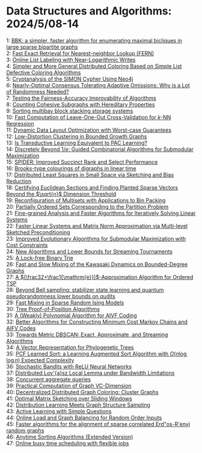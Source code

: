 # Data Structures and Algorithms: 2024/5/08-14  
1: [BBK: a simpler, faster algorithm for enumerating maximal bicliques in  large sparse bipartite graphs](https://doi.org/10.48550/arXiv.2405.04428)  
2: [Fast Exact Retrieval for Nearest-neighbor Lookup (FERN)](https://doi.org/10.48550/arXiv.2405.04435)  
3: [Online List Labeling with Near-Logarithmic Writes](https://doi.org/10.48550/arXiv.2405.04467)  
4: [Simpler and More General Distributed Coloring Based on Simple List  Defective Coloring Algorithms](https://doi.org/10.48550/arXiv.2405.04648)  
5: [Cryptanalysis of the SIMON Cypher Using Neo4j](https://doi.org/10.48550/arXiv.2405.04735)  
6: [Nearly-Optimal Consensus Tolerating Adaptive Omissions: Why is a Lot of  Randomness Needed?](https://doi.org/10.48550/arXiv.2405.04762)  
7: [Testing the Fairness-Accuracy Improvability of Algorithms](https://doi.org/10.48550/arXiv.2405.04816)  
8: [Counting Cohesive Subgraphs with Hereditary Properties](https://doi.org/10.48550/arXiv.2405.04823)  
9: [Sorting multibay block stacking storage systems](https://doi.org/10.48550/arXiv.2405.04847)  
10: [Fast Computation of Leave-One-Out Cross-Validation for $k$-NN Regression](https://doi.org/10.48550/arXiv.2405.04919)  
11: [Dynamic Data Layout Optimization with Worst-case Guarantees](https://doi.org/10.48550/arXiv.2405.04984)  
12: [Low-Distortion Clustering in Bounded Growth Graphs](https://doi.org/10.48550/arXiv.2405.05132)  
13: [Is Transductive Learning Equivalent to PAC Learning?](https://doi.org/10.48550/arXiv.2405.05190)  
14: [Discretely Beyond $1/e$: Guided Combinatorial Algorithms for Submodular  Maximization](https://doi.org/10.48550/arXiv.2405.05202)  
15: [SPIDER: Improved Succinct Rank and Select Performance](https://doi.org/10.48550/arXiv.2405.05214)  
16: [Brooks-type colourings of digraphs in linear time](https://doi.org/10.48550/arXiv.2405.05222)  
17: [Distributed Least Squares in Small Space via Sketching and Bias  Reduction](https://doi.org/10.48550/arXiv.2405.05343)  
18: [Certifying Euclidean Sections and Finding Planted Sparse Vectors Beyond  the $\sqrt{n}$ Dimension Threshold](https://doi.org/10.48550/arXiv.2405.05373)  
19: [Reconfiguration of Multisets with Applications to Bin Packing](https://doi.org/10.48550/arXiv.2405.05535)  
20: [Partially Ordered Sets Corresponding to the Partition Problem](https://doi.org/10.48550/arXiv.2405.05544)  
21: [Fine-grained Analysis and Faster Algorithms for Iteratively Solving Linear Systems](https://doi.org/10.48550/arXiv.2405.05818)  
22: [Faster Linear Systems and Matrix Norm Approximation via Multi-level  Sketched Preconditioning](https://doi.org/10.48550/arXiv.2405.05865)  
23: [Improved Evolutionary Algorithms for Submodular Maximization with Cost  Constraints](https://doi.org/10.48550/arXiv.2405.05942)  
24: [New Algorithms and Lower Bounds for Streaming Tournaments](https://doi.org/10.48550/arXiv.2405.05952)  
25: [A Lock-free Binary Trie](https://doi.org/10.48550/arXiv.2405.06208)  
26: [Fast and Slow Mixing of the Kawasaki Dynamics on Bounded-Degree Graphs](https://doi.org/10.48550/arXiv.2405.06209)  
27: [A $(\frac32+\frac1{\mathrm{e}})$-Approximation Algorithm for Ordered TSP](https://doi.org/10.48550/arXiv.2405.06244)  
28: [Beyond Bell sampling: stabilizer state learning and quantum  pseudorandomness lower bounds on qudits](https://doi.org/10.48550/arXiv.2405.06357)  
29: [Fast Mixing in Sparse Random Ising Models](https://doi.org/10.48550/arXiv.2405.06616)  
30: [Tree Proof-of-Position Algorithms](https://doi.org/10.48550/arXiv.2405.06761)  
31: [A (Weakly) Polynomial Algorithm for AIVF Coding](https://doi.org/10.48550/arXiv.2405.06805)  
32: [Better Algorithms for Constructing Minimum Cost Markov Chains and AIFV  Codes](https://doi.org/10.48550/arXiv.2405.06831)  
33: [Towards Metric DBSCAN: Exact, Approximate, and Streaming Algorithms](https://doi.org/10.48550/arXiv.2405.06899)  
34: [A Vector Representation for Phylogenetic Trees](https://doi.org/10.48550/arXiv.2405.07110)  
35: [PCF Learned Sort: a Learning Augmented Sort Algorithm with $O(n \log\log  n)$ Expected Complexity](https://doi.org/10.48550/arXiv.2405.07122)  
36: [Stochastic Bandits with ReLU Neural Networks](https://doi.org/10.48550/arXiv.2405.07331)  
37: [Distributed Lov\'{a}sz Local Lemma under Bandwidth Limitations](https://doi.org/10.48550/arXiv.2405.07353)  
38: [Concurrent aggregate queries](https://doi.org/10.48550/arXiv.2405.07434)  
39: [Practical Computation of Graph VC-Dimension](https://doi.org/10.48550/arXiv.2405.07588)  
40: [Decentralized Distributed Graph Coloring: Cluster Graphs](https://doi.org/10.48550/arXiv.2405.07725)  
41: [Optimal Matrix Sketching over Sliding Windows](https://doi.org/10.48550/arXiv.2405.07792)  
42: [Distribution Learning Meets Graph Structure Sampling](https://doi.org/10.48550/arXiv.2405.07914)  
43: [Active Learning with Simple Questions](https://doi.org/10.48550/arXiv.2405.07937)  
44: [Online Load and Graph Balancing for Random Order Inputs](https://doi.org/10.48550/arXiv.2405.07949)  
45: [Faster algorithms for the alignment of sparse correlated Erd\"os-R\'enyi  random graphs](https://doi.org/10.48550/arXiv.2405.08421)  
46: [Anytime Sorting Algorithms (Extended Version)](https://doi.org/10.48550/arXiv.2405.08564)  
47: [Online busy time scheduling with flexible jobs](https://doi.org/10.48550/arXiv.2405.08595)  